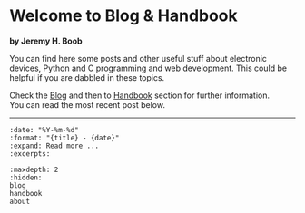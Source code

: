 <!-- ---
html_theme.sidebar_secondary.remove: true
myst:
  html_meta:
    description: "Jeremy's Blog"
    keywords: "Electronics, Raspberry Pi, Python, Django"
    property_og_locale: "en_US"
    property_og_description: "Jeremy's Blog"
--- -->

<!-- # Welcome to Jeremy's Notebook -->
# Welcome to Blog & Handbook
**by Jeremy H. Boob**


<!-- ::::{grid}
:::{grid-item-card}
:link: about.html
👨‍💻 About me
:::
:::{grid-item-card}
:link: blog.html
📗 My blog
:::
:::{grid-item-card}
:link: handbook.html
📊 Handbook 
:::
:::: -->

You can find here some posts and other useful stuff about electronic devices, Python and C programming and web development. This could be helpful if you are dabbled in these topics.

Check the [Blog](#blog) and then to [Handbook](#handbook) section for further information.<br>
You can read the most recent post below.

<hr class="border border-secondary border-2 opacity-75">

<!-- ## Recent blog posts -->

<!-- ```{postlist}
:date: "%Y-%m-%d"
:format: "{title} - {date}"
:excerpts:
``` -->

```{postlist} 1
:date: "%Y-%m-%d"
:format: "{title} - {date}"
:expand: Read more ...
:excerpts:
```

```{toctree}
:maxdepth: 2
:hidden:
blog
handbook
about
```